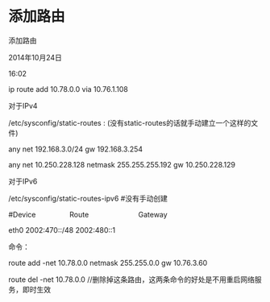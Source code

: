 # 添加路由

添加路由

2014年10月24日

16:02

ip route add 10.78.0.0 via 10.76.1.108

对于IPv4

/etc/sysconfig/static-routes : (没有static-routes的话就手动建立一个这样的文件)

any net 192.168.3.0/24 gw 192.168.3.254

any net 10.250.228.128 netmask 255.255.255.192 gw 10.250.228.129

对于IPv6

/etc/sysconfig/static-routes-ipv6 #没有手动创建

#Device                 Route                         Gateway

eth0 2002:470::/48 2002:480::1

命令：

route add -net 10.78.0.0 netmask 255.255.0.0 gw 10.76.3.60

route del -net 10.78.0.0 //删除掉这条路由，这两条命令的好处是不用重启网络服务，即时生效